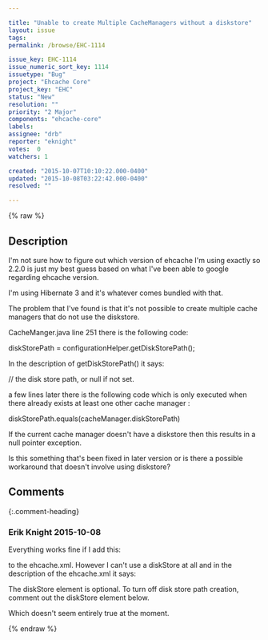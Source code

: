 ```yaml
---

title: "Unable to create Multiple CacheManagers without a diskstore"
layout: issue
tags: 
permalink: /browse/EHC-1114

issue_key: EHC-1114
issue_numeric_sort_key: 1114
issuetype: "Bug"
project: "Ehcache Core"
project_key: "EHC"
status: "New"
resolution: ""
priority: "2 Major"
components: "ehcache-core"
labels: 
assignee: "drb"
reporter: "eknight"
votes:  0
watchers: 1

created: "2015-10-07T10:10:22.000-0400"
updated: "2015-10-08T03:22:42.000-0400"
resolved: ""

---
```




{% raw %}



## Description

<div markdown="1" class="description">

I'm not sure how to figure out which version of ehcache I'm using exactly so 2.2.0 is just my best guess based on what I've been able to google regarding ehcache version. 

I'm using Hibernate 3 and it's whatever comes bundled with that. 

The problem that I've found is that it's not possible to create multiple cache managers that do not use the diskstore. 

CacheManger.java line 251 there is the following code: 

diskStorePath = configurationHelper.getDiskStorePath();

In the description of getDiskStorePath() it says: 

// the disk store path, or null if not set.

a few lines later there is the following code which is only executed when there already exists at least one other cache manager : 

diskStorePath.equals(cacheManager.diskStorePath)

If the current cache manager doesn't have a diskstore then this results in a null pointer exception. 

Is this something that's been fixed in later version or is there a possible workaround that doesn't involve using diskstore?

</div>

## Comments


{:.comment-heading}
### **Erik Knight** <span class="date">2015-10-08</span>

<div markdown="1" class="comment">

Everything works fine if I add this: 

<diskStore path="java.io.tmpdir"/>

to the ehcache.xml. However I can't use a diskStore at all and in the description of the ehcache.xml it says: 

The diskStore element is optional. To turn off disk store path creation, comment out the diskStore element below.

Which doesn't seem entirely true at the moment. 

</div>



{% endraw %}
